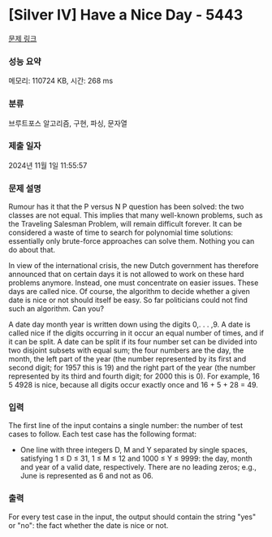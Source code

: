 # [Silver IV] Have a Nice Day - 5443 

[문제 링크](https://www.acmicpc.net/problem/5443) 

### 성능 요약

메모리: 110724 KB, 시간: 268 ms

### 분류

브루트포스 알고리즘, 구현, 파싱, 문자열

### 제출 일자

2024년 11월 1일 11:55:57

### 문제 설명

<p>Rumour has it that the P versus N P question has been solved: the two classes are not equal. This implies that many well-known problems, such as the Traveling Salesman Problem, will remain difficult forever. It can be considered a waste of time to search for polynomial time solutions: essentially only brute-force approaches can solve them. Nothing you can do about that.</p>

<p>In view of the international crisis, the new Dutch government has therefore announced that on certain days it is not allowed to work on these hard problems anymore. Instead, one must concentrate on easier issues. These days are called nice. Of course, the algorithm to decide whether a given date is nice or not should itself be easy. So far politicians could not find such an algorithm. Can you?</p>

<p>A date day month year is written down using the digits 0,. . . ,9. A date is called nice if the digits occurring in it occur an equal number of times, and if it can be split. A date can be split if its four number set can be divided into two disjoint subsets with equal sum; the four numbers are the day, the month, the left part of the year (the number represented by its first and second digit; for 1957 this is 19) and the right part of the year (the number represented by its third and fourth digit; for 2000 this is 0). For example, 16 5 4928 is nice, because all digits occur exactly once and 16 + 5 + 28 = 49.</p>

### 입력 

 <p>The first line of the input contains a single number: the number of test cases to follow. Each test case has the following format:</p>

<ul>
	<li>One line with three integers D, M and Y separated by single spaces, satisfying 1 ≤ D ≤ 31, 1 ≤ M ≤ 12 and 1000 ≤ Y ≤ 9999: the day, month and year of a valid date, respectively. There are no leading zeros; e.g., June is represented as 6 and not as 06.</li>
</ul>

### 출력 

 <p>For every test case in the input, the output should contain the string "yes" or "no": the fact whether the date is nice or not.</p>

